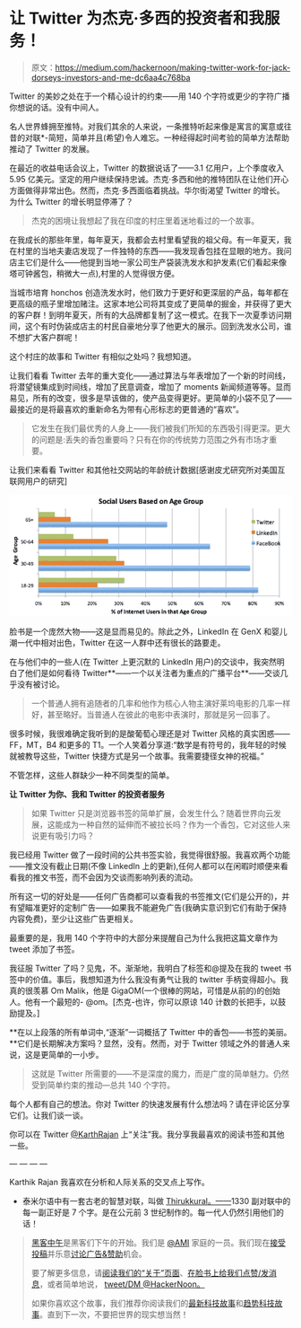 # 让 Twitter 为杰克·多西的投资者和我服务！

> 原文：<https://medium.com/hackernoon/making-twitter-work-for-jack-dorseys-investors-and-me-dc6aa4c768ba>

Twitter 的美妙之处在于一个精心设计的约束——用 140 个字符或更少的字符广播你想说的话。没有中间人。

名人世界蜂拥至推特。对我们其余的人来说，一条推特听起来像是寓言的寓意或往昔的对联*-简短，简单并且(希望)令人难忘。一种经得起时间考验的简单方法帮助推动了 Twitter 的发展。

在最近的收益电话会议上，Twitter 的数据说话了——3.1 亿用户，上个季度收入 5.95 亿美元。坚定的用户继续保持忠诚。杰克·多西和他的推特团队在让他们开心方面做得非常出色。然而，杰克·多西面临着挑战。华尔街渴望 Twitter 的增长。为什么 Twitter 的增长明显停滞了？

> 杰克的困境让我想起了我在印度的村庄里着迷地看过的一个故事。

在我成长的那些年里，每年夏天，我都会去村里看望我的祖父母。有一年夏天，我在村里的当地夫妻店发现了一件独特的东西——我发现香包挂在显眼的地方。我问店主它们是什么——他提到当地一家公司生产袋装洗发水和护发素(它们看起来像塔可钟酱包，稍微大一点),村里的人觉得很方便。

当城市培育 honchos 创造洗发水时，他们致力于更好和更深层的产品，每年都在更高级的瓶子里增加赌注。这家本地公司将其变成了更简单的掘金，并获得了更大的客户群！到明年夏天，所有的大品牌都复制了这一模式。在我下一次夏季访问期间，这个有时伪装成店主的村民自豪地分享了他更大的展示。回到洗发水公司，谁不想扩大客户群呢！

这个村庄的故事和 Twitter 有相似之处吗？我想知道。

让我们看看 Twitter 去年的重大变化——通过算法与年表增加了一个新的时间线，将潜望镜集成到时间线，增加了民意调查，增加了 moments 新闻频道等等。显而易见，所有的改变，很多是早该做的，使产品变得更好。更简单的小袋不见了——最接近的是将最喜欢的重新命名为带有心形标志的更普通的“喜欢”。

> 它发生在我们最优秀的人身上——我们被我们所知的东西吸引得更深。更大的问题是:丢失的香包重要吗？只有在你的传统势力范围之外有市场才重要。

让我们来看看 Twitter 和其他社交网站的年龄统计数据[感谢皮尤研究所对美国互联网用户的研究]

![](img/c2d7390eec60f01f24f038d099b2226c.png)

脸书是一个庞然大物——这是显而易见的。除此之外，LinkedIn 在 GenX 和婴儿潮一代中相对出色，Twitter 在这一人群中还有很长的路要走。

在与他们中的一些人(在 Twitter 上更沉默的 LinkedIn 用户)的交谈中，我突然明白了他们是如何看待 Twitter**——一个以关注者为重点的广播平台**——交谈几乎没有被讨论。

> 一个普通人拥有追随者的几率和他作为核心人物主演好莱坞电影的几率一样好，甚至略好。当普通人在彼此的电影中表演时，那就是另一回事了。

很多时候，我很难确定我听到的是酸葡萄心理还是对 Twitter 风格的真实困惑——FF，MT，B4 和更多的 T1。一个人笑着分享道:“数学是有符号的，我年轻的时候就被教导这些，Twitter 快捷方式是另一个故事。我需要捷径女神的祝福。”

不管怎样，这些人群缺少一种不同类型的简单。

**让 Twitter 为你、我和 Twitter 的投资者服务**

> 如果 Twitter 只是浏览器书签的简单扩展，会发生什么？随着世界向云发展，这能成为一种自然的延伸而不被拉长吗？作为一个香包，它对这些人来说更有吸引力吗？

我已经用 Twitter 做了一段时间的公共书签实验，我觉得很舒服。我喜欢两个功能——推文没有截止日期(不像 LinkedIn 上的更新),任何人都可以在闲暇时顺便来看看我的推文书签，而不会因为交谈而影响列表的流动。

所有这一切的好处是——任何广告商都可以查看我的书签推文(它们是公开的)，并有望瞄准更好的定制广告——如果我不能避免广告(我确实意识到它们有助于保持内容免费)，至少让这些广告更相关。

最重要的是，我用 140 个字符中的大部分来提醒自己为什么我把这篇文章作为 tweet 添加了书签。

我征服 Twitter 了吗？见鬼，不。渐渐地，我明白了标签和@提及在我的 tweet 书签中的价值。事后，我想知道为什么我没有勇气让我的 twitter 手柄变得超小。我真的很羡慕 Om Malik，他是 GigaOM(一个很棒的网站，可惜是从前的)的创始人。他有一个最短的- @om。[杰克-也许，你可以原谅 140 计数的长把手，以鼓励提及。]

**在以上段落的所有单词中,“逐渐”一词概括了 Twitter 中的香包——书签的美丽。**它们是长期解决方案吗？显然，没有。然而，对于 Twitter 领域之外的普通人来说，这是更简单的一小步。

> 这就是 Twitter 所需要的——不是深度的魔力，而是广度的简单魅力。仍然受到简单约束的推动—总共 140 个字符。

每个人都有自己的想法。你对 Twitter 的快速发展有什么想法吗？请在评论区分享它们。让我们谈一谈。

你可以在 Twitter [@KarthRajan](http://twitter.com/karthrajan) 上“关注”我。我分享我最喜欢的阅读书签和其他一些。

— — — —

Karthik Rajan
我喜欢在分析和人际关系的交叉点上写作。

*   泰米尔语中有一套古老的智慧对联，叫做 [Thirukkural。——](https://en.wikipedia.org/wiki/Tirukku%E1%B9%9Ba%E1%B8%B7)1330 副对联中的每一副正好是 7 个字。是在公元前 3 世纪制作的。每一代人仍然引用他们的话！

> [黑客中午](http://bit.ly/Hackernoon)是黑客们下午的开始。我们是 [@AMI](http://bit.ly/atAMIatAMI) 家庭的一员。我们现在[接受投稿](http://bit.ly/hackernoonsubmission)并乐意[讨论广告&赞助](mailto:partners@amipublications.com)机会。
> 
> 要了解更多信息，请[阅读我们的“关于”页面](https://goo.gl/4ofytp)、[在脸书上给我们点赞/发消息](http://bit.ly/HackernoonFB)，或者简单地说， [tweet/DM @HackerNoon。](https://goo.gl/k7XYbx)
> 
> 如果你喜欢这个故事，我们推荐你阅读我们的[最新科技故事](http://bit.ly/hackernoonlatestt)和[趋势科技故事](https://hackernoon.com/trending)。直到下一次，不要把世界的现实想当然！